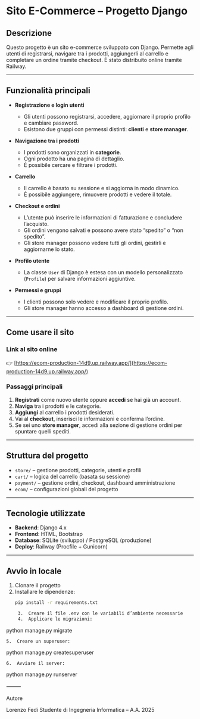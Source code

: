 # Sito E-Commerce – Progetto Django

## Descrizione

Questo progetto è un sito e-commerce sviluppato con Django. Permette agli utenti di registrarsi, navigare tra i prodotti, aggiungerli al carrello e completare un ordine tramite checkout. È stato distribuito online tramite Railway.

---

## Funzionalità principali

- **Registrazione e login utenti**
  - Gli utenti possono registrarsi, accedere, aggiornare il proprio profilo e cambiare password.
  - Esistono due gruppi con permessi distinti: **clienti** e **store manager**.

- **Navigazione tra i prodotti**
  - I prodotti sono organizzati in **categorie**.
  - Ogni prodotto ha una pagina di dettaglio.
  - È possibile cercare e filtrare i prodotti.

- **Carrello**
  - Il carrello è basato su sessione e si aggiorna in modo dinamico.
  - È possibile aggiungere, rimuovere prodotti e vedere il totale.

- **Checkout e ordini**
  - L’utente può inserire le informazioni di fatturazione e concludere l’acquisto.
  - Gli ordini vengono salvati e possono avere stato “spedito” o “non spedito”.
  - Gli store manager possono vedere tutti gli ordini, gestirli e aggiornarne lo stato.

- **Profilo utente**
  - La classe `User` di Django è estesa con un modello personalizzato (`Profile`) per salvare informazioni aggiuntive.

- **Permessi e gruppi**
  - I clienti possono solo vedere e modificare il proprio profilo.
  - Gli store manager hanno accesso a dashboard di gestione ordini.

---

## Come usare il sito

### Link al sito online

👉 [https://ecom-production-14d9.up.railway.app/](https://ecom-production-14d9.up.railway.app/)

### Passaggi principali

1. **Registrati** come nuovo utente oppure **accedi** se hai già un account.
2. **Naviga** tra i prodotti e le categorie.
3. **Aggiungi** al carrello i prodotti desiderati.
4. Vai al **checkout**, inserisci le informazioni e conferma l’ordine.
5. Se sei uno **store manager**, accedi alla sezione di gestione ordini per spuntare quelli spediti.

---

## Struttura del progetto

- `store/` – gestione prodotti, categorie, utenti e profili
- `cart/` – logica del carrello (basata su sessione)
- `payment/` – gestione ordini, checkout, dashboard amministrazione
- `ecom/` – configurazioni globali del progetto

---

## Tecnologie utilizzate

- **Backend**: Django 4.x
- **Frontend**: HTML, Bootstrap
- **Database**: SQLite (sviluppo) / PostgreSQL (produzione)
- **Deploy**: Railway (Procfile + Gunicorn)

---

## Avvio in locale

1. Clonare il progetto
2. Installare le dipendenze:
   ```bash
   pip install -r requirements.txt

	3.	Creare il file .env con le variabili d’ambiente necessarie
	4.	Applicare le migrazioni:

python manage.py migrate


	5.	Creare un superuser:

python manage.py createsuperuser


	6.	Avviare il server:

python manage.py runserver



⸻

Autore

Lorenzo Fedi
Studente di Ingegneria Informatica – A.A. 2025
